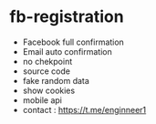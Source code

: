 # fb-registration
- Facebook full confirmation
- Email auto confirmation 
- no chekpoint 
- source code 
- fake random data 
- show cookies 
- mobile api 
- contact : https://t.me/enginneer1
